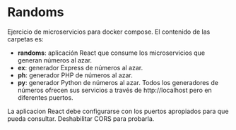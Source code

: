 # Randoms
Ejercicio de microservicios para docker compose.
El contenido de las carpetas es:
- **randoms**: aplicación React que consume los microservicios que generan números al azar.
- **ex**: generador Express de números al azar.
- **ph**: generador PHP de números al azar.
- **py**: generador Python de números al azar.
Todos los generadores de números ofrecen sus servicios a través de http://localhost pero en diferentes puertos.

La aplicacion React debe configurarse con los puertos apropiados para que pueda consultar. 
Deshabilitar CORS para probarla.

